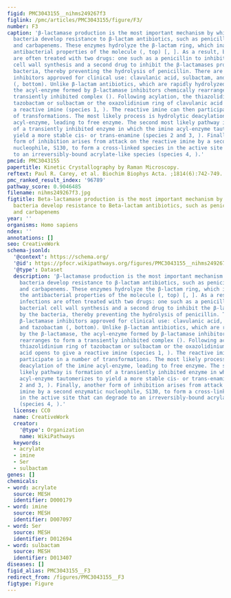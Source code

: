 ```yaml
---
figid: PMC3043155__nihms249267f3
figlink: /pmc/articles/PMC3043155/figure/F3/
number: F3
caption: 'β-lactamase production is the most important mechanism by which Gram-negative
  bacteria develop resistance to β-lactam antibiotics, such as penicillins, cephalosporins,
  and carbapenems. These enzymes hydrolyze the β-lactam ring, which inactivates the
  antibacterial properties of the molecule (, top) [, ]. As a result, bacterial infections
  are often treated with two drugs: one such as a penicillin to inhibit bacterial
  cell wall synthesis and a second drug to inhibit the β-lactamases produced by the
  bacteria, thereby preventing the hydrolysis of penicillin. There are three β-lactamase
  inhibitors approved for clinical use: clavulanic acid, sulbactam, and tazobactam
  (, bottom). Unlike β-lactam antibiotics, which are rapidly hydrolyzed by the β-lactamase,
  the acyl-enzyme formed by β-lactamase inhibitors chemically rearranges to form a
  transiently inhibited complex (). Following acylation, the thiazolidinium ring of
  tazobactam or sulbactam or the oxazolidinium ring of clavulanic acid opens to give
  a reactive imine (species 1, ). The reactive imine can then participate in a number
  of transformations. The most likely process is hydrolytic deacylation of the imine
  acyl-enzyme, leading to free enzyme. The second most likely pathway is formation
  of a transiently inhibited enzyme in which the imine acyl-enzyme tautomerizes to
  yield a more stable cis- or trans-enamine (species 2 and 3, ). Finally, another
  form of inhibition arises from attack on the reactive imine by a second enzymatic
  nucleophile, S130, to form a cross-linked species in the active site that can degrade
  to an irreversibly-bound acrylate-like species (species 4, ).'
pmcid: PMC3043155
papertitle: Kinetic Crystallography by Raman Microscopy.
reftext: Paul R. Carey, et al. Biochim Biophys Acta. ;1814(6):742-749.
pmc_ranked_result_index: '96789'
pathway_score: 0.9046485
filename: nihms249267f3.jpg
figtitle: Beta-lactamase production is the most important mechanism by which Gram-negative
  bacteria develop resistance to Beta-lactam antibiotics, such as penicillins, cephalosporins,
  and carbapenems
year: ''
organisms: Homo sapiens
ndex: ''
annotations: []
seo: CreativeWork
schema-jsonld:
  '@context': https://schema.org/
  '@id': https://pfocr.wikipathways.org/figures/PMC3043155__nihms249267f3.html
  '@type': Dataset
  description: 'β-lactamase production is the most important mechanism by which Gram-negative
    bacteria develop resistance to β-lactam antibiotics, such as penicillins, cephalosporins,
    and carbapenems. These enzymes hydrolyze the β-lactam ring, which inactivates
    the antibacterial properties of the molecule (, top) [, ]. As a result, bacterial
    infections are often treated with two drugs: one such as a penicillin to inhibit
    bacterial cell wall synthesis and a second drug to inhibit the β-lactamases produced
    by the bacteria, thereby preventing the hydrolysis of penicillin. There are three
    β-lactamase inhibitors approved for clinical use: clavulanic acid, sulbactam,
    and tazobactam (, bottom). Unlike β-lactam antibiotics, which are rapidly hydrolyzed
    by the β-lactamase, the acyl-enzyme formed by β-lactamase inhibitors chemically
    rearranges to form a transiently inhibited complex (). Following acylation, the
    thiazolidinium ring of tazobactam or sulbactam or the oxazolidinium ring of clavulanic
    acid opens to give a reactive imine (species 1, ). The reactive imine can then
    participate in a number of transformations. The most likely process is hydrolytic
    deacylation of the imine acyl-enzyme, leading to free enzyme. The second most
    likely pathway is formation of a transiently inhibited enzyme in which the imine
    acyl-enzyme tautomerizes to yield a more stable cis- or trans-enamine (species
    2 and 3, ). Finally, another form of inhibition arises from attack on the reactive
    imine by a second enzymatic nucleophile, S130, to form a cross-linked species
    in the active site that can degrade to an irreversibly-bound acrylate-like species
    (species 4, ).'
  license: CC0
  name: CreativeWork
  creator:
    '@type': Organization
    name: WikiPathways
  keywords:
  - acrylate
  - imine
  - Ser
  - sulbactam
genes: []
chemicals:
- word: acrylate
  source: MESH
  identifier: D000179
- word: imine
  source: MESH
  identifier: D007097
- word: Ser
  source: MESH
  identifier: D012694
- word: sulbactam
  source: MESH
  identifier: D013407
diseases: []
figid_alias: PMC3043155__F3
redirect_from: /figures/PMC3043155__F3
figtype: Figure
---
```

